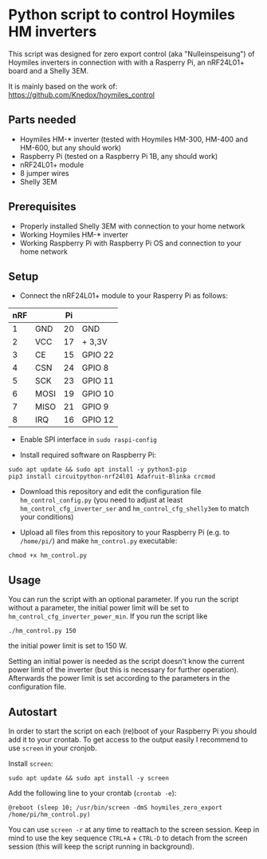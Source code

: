 # Python script to control Hoymiles HM inverters
This script was designed for zero export control (aka "Nulleinspeisung") of Hoymiles inverters in connection with with a Rasperry Pi, an nRF24L01+ board and a Shelly 3EM.

It is mainly based on the work of: https://github.com/Knedox/hoymiles_control

## Parts needed
- Hoymiles HM-* inverter (tested with Hoymiles HM-300, HM-400 and HM-600, but any should work)
- Raspberry Pi (tested on a Raspberry Pi 1B, any should work)
- nRF24L01+ module
- 8 jumper wires
- Shelly 3EM

## Prerequisites
- Properly installed Shelly 3EM with connection to your home network
- Working Hoymiles HM-* inverter
- Working Raspberry Pi with Raspberry Pi OS and connection to your home network

## Setup
- Connect the nRF24L01+ module to your Rasperry Pi as follows:

| nRF |      | Pi |         |
|-----|------|----|---------|
| 1   | GND  | 20 | GND     |
| 2   | VCC  | 17 | + 3,3V  |
| 3   | CE   | 15 | GPIO 22 |
| 4   | CSN  | 24 | GPIO 8  |
| 5   | SCK  | 23 | GPIO 11 |
| 6   | MOSI | 19 | GPIO 10 |
| 7   | MISO | 21 | GPIO 9  |
| 8   | IRQ  | 16 | GPIO 12 |

- Enable SPI interface in `sudo raspi-config`

- Install required software on Raspberry Pi:
```
sudo apt update && sudo apt install -y python3-pip
pip3 install circuitpython-nrf24l01 Adafruit-Blinka crcmod
```

- Download this repository and edit the configuration file `hm_control_config.py` (you need to adjust at least `hm_control_cfg_inverter_ser` and `hm_control_cfg_shelly3em` to match your conditions)

- Upload all files from this repository to your Raspberry Pi (e.g. to `/home/pi/`) and make `hm_control.py` executable:
```
chmod +x hm_control.py
```

## Usage
You can run the script with an optional parameter. If you run the script without a parameter, the initial power limit will be set to `hm_control_cfg_inverter_power_min`. If you run the script like
```
./hm_control.py 150
```
the initial power limit is set to 150 W.

Setting an initial power is needed as the script doesn't know the current power limit of the inverter (but this is necessary for further operation). Afterwards the power limit is set according to the parameters in the configuration file.

## Autostart
In order to start the script on each (re)boot of your Raspberry Pi you should add it to your crontab. To get access to the output easily I recommend to use `screen` in your cronjob.

Install `screen`:
```
sudo apt update && sudo apt install -y screen
```

Add the following line to your crontab (`crontab -e`):
```
@reboot (sleep 10; /usr/bin/screen -dmS hoymiles_zero_export /home/pi/hm_control.py)
```

You can use `screen -r` at any time to reattach to the screen session. Keep in mind to use the key sequence `CTRL+A` + `CTRL-D` to detach from the screen session (this will keep the script running in background).
